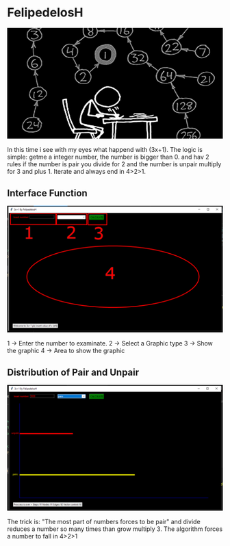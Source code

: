 # FelipedelosH
![BANNER](Docs/banner.png)

In this time i see with my eyes what happend with (3x+1).
The logic is simple:
getme a integer number, the number is bigger than 0.
and hav 2 rules if the number is pair you divide for 2 and the number is unpair multiply for 3 and plus 1. Iterate and always end in 4>2>1.

## Interface Function

![Interface](Docs/interface.png)

1 -> Enter the number to examinate.
2 -> Select a Graphic type
3 -> Show the graphic
4 -> Area to show the graphic

## Distribution of Pair and Unpair

![PairsVSUnpairs](Docs/pairs.png)

The trick is: "The most part of numbers forces to be pair"
and divide reduces a number so many times than grow multiply 3.
The algorithm forces a number to fall in 4>2>1
